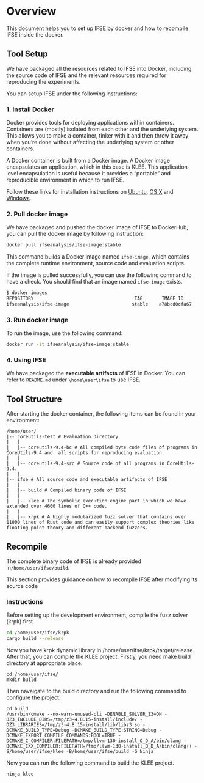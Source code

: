 # Overview

This document helps you to set up IFSE by docker and how to recompile IFSE inside the docker.

## Tool Setup

We have packaged all the resources related to IFSE into Docker, including the source code of IFSE and the relevant resources required for reproducing the experiments. 

You can setup IFSE under the following instructions:

### 1. Install Docker

Docker provides tools for deploying applications within containers. Containers are (mostly) isolated from each other and the underlying system. This allows you to make a container, tinker with it and then throw it away when you’re done without affecting the underlying system or other containers.

A Docker container is built from a Docker image. A Docker image encapsulates an application, which in this case is KLEE. This application-level encapsulation is useful because it provides a “portable” and reproducible environment in which to run IFSE.

Follow these links for installation instructions on [Ubuntu](https://docs.docker.com/engine/install/ubuntu/), [OS X](https://docs.docker.com/desktop/install/mac-install/) and [Windows](https://docs.docker.com/desktop/install/windows-install/).



### 2. Pull docker image

We have packaged and pushed the docker image of IFSE to DockerHub, you can pull the docker image by following instruction:

```sh
docker pull ifseanalysis/ifse-image:stable
```

 This command builds a Docker image named `ifse-image`, which contains the complete runtime environment, source code and evaluation scripts. 

If the image is pulled successfully, you can use the following command to have a check. You should find that an image named `ifse-image` exists.

```sh
$ docker images
REPOSITORY                                     TAG       IMAGE ID       CREATED         SIZE
ifseanalysis/ifse-image                       stable    a78bcd0cfa67   2 months ago    11.7GB
```



### 3. Run docker image

To run the image, use the following command:

```sh
docker run -it ifseanalysis/ifse-image:stable 
```



### 4. Using IFSE

We have packaged the **executable artifacts** of IFSE in Docker. You can refer to `README.md` under `\home\user\ifse` to use IFSE.



## Tool Structure

After starting the docker container, the following items can be found in your environment:


```Shell
/home/user/
|-- coreutils-test # Evaluation Directory
|   |
|   |-- coreutils-9.4-bc # All compiled byte code files of programs in CoreUtils-9.4 and  all scripts for reproducing evaluation.
|   |
|   |-- coreutils-9.4-src # Source code of all programs in CoreUtils-9.4.
|   |
|-- ifse # All source code and executable artifacts of IFSE
|   |
|   |-- build # Compiled binary code of IFSE
|   |
|   |-- klee # The symbolic execution engine part in which we have extended over 4600 lines of C++ code.
|   |
|   |-- krpk # A highly modularized fuzz solver that contains over 11000 lines of Rust code and can easily support complex theories like floating-point theory and different backend fuzzers.
```

## Recompile
The complete binary code of IFSE is already provided in`/home/user/ifse/build`. 

This section provides guidance on how to recompile IFSE after modifying its source code

### Instructions
Before setting up the development environment, compile the fuzz solver (krpk) first
```bash
cd /home/user/ifse/krpk
cargo build --release
```
Now you have krpk dynamic library in /home/user/ifse/krpk/target/release. After that, you can compile the KLEE project. Firstly, you need make build directory at appropriate place.
```
cd /home/user/ifse/
mkdir build
```
Then navaigate to the build directory and run the following command to configure the project.
```
cd build
/usr/bin/cmake --no-warn-unused-cli -DENABLE_SOLVER_Z3=ON -DZ3_INCLUDE_DIRS=/tmp/z3-4.8.15-install/include/ -DZ3_LIBRARIES=/tmp/z3-4.8.15-install/lib/libz3.so -DCMAKE_BUILD_TYPE=Debug -DCMAKE_BUILD_TYPE:STRING=Debug -DCMAKE_EXPORT_COMPILE_COMMANDS:BOOL=TRUE -DCMAKE_C_COMPILER:FILEPATH=/tmp/llvm-130-install_O_D_A/bin/clang -DCMAKE_CXX_COMPILER:FILEPATH=/tmp/llvm-130-install_O_D_A/bin/clang++ -S/home/user/ifse/klee -B/home/user/ifse/build -G Ninja
```

Now you can run the following command to build the KLEE project.

```
ninja klee
```